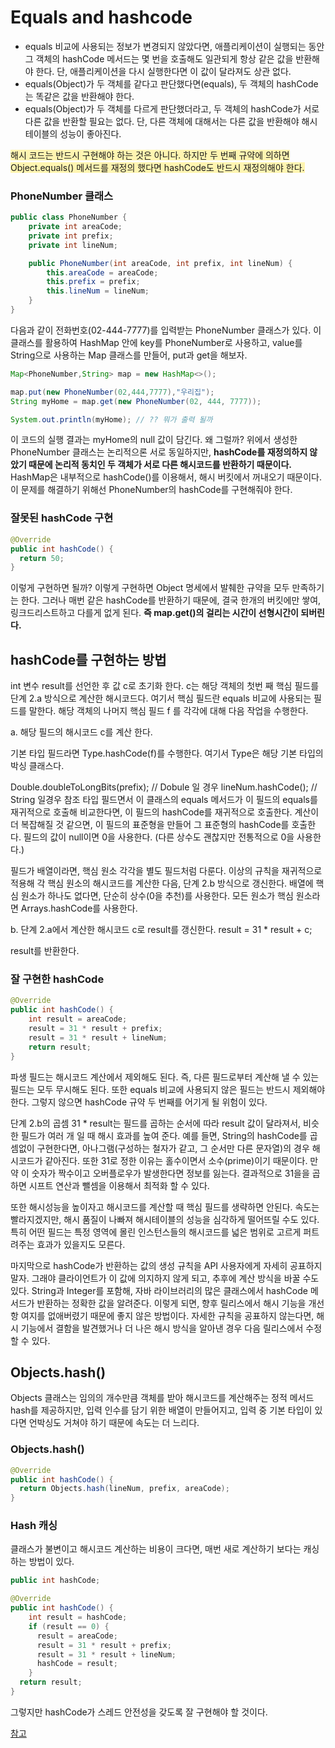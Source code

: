 # Equals and hashcode

- equals 비교에 사용되는 정보가 변경되지 않았다면, 애플리케이션이 실행되는 동안 그 객체의 hashCode 메서드는 몇 번을 호출해도 일관되게 항상 같은 값을 반환해야 한다. 단, 애플리케이션을 다시 실행한다면 이 값이 달라져도 상관 없다.
- equals(Object)가 두 객체를 같다고 판단했다면(equals), 두 객체의 hashCode는 똑같은 값을 반환해야 한다.
- equals(Object)가 두 객체를 다르게 판단했더라고, 두 객체의 hashCode가 서로 다른 값을 반환할 필요는 없다. 단, 다른 객체에 대해서는 다른 값을 반환해야 해시테이블의 성능이 좋아진다.

<span style="background-color:#fff5b1;">해시 코드는 반드시 구현해야 하는 것은 아니다. 하지만 두 번째 규약에 의하면 Object.equals() 메서드를 재정의 했다면 hashCode도 반드시 재정의해야 한다.</span>

### PhoneNumber 클래스

```java
public class PhoneNumber {
    private int areaCode;
    private int prefix;
    private int lineNum;

    public PhoneNumber(int areaCode, int prefix, int lineNum) {
        this.areaCode = areaCode;
        this.prefix = prefix;
        this.lineNum = lineNum;
    }
}
```

다음과 같이 전화번호(02-444-7777)를 입력받는 PhoneNumber 클래스가 있다.
이 클래스를 활용하여 HashMap 안에 key를 PhoneNumber로 사용하고, value를 String으로 사용하는 Map 클래스를 만들어, put과 get을 해보자.

```java
Map<PhoneNumber,String> map = new HashMap<>();

map.put(new PhoneNumber(02,444,7777),"우리집");
String myHome = map.get(new PhoneNumber(02, 444, 7777));

System.out.println(myHome); // ?? 뭐가 출력 될까
```

이 코드의 실행 결과는 myHome의 null 값이 담긴다.
왜 그럴까?
위에서 생성한 PhoneNumber 클래스는 논리적으론 서로 동일하지만, **hashCode를 재정의하지 않았기 때문에 논리적 동치인 두 객체가 서로 다른 해시코드를 반환하기 때문이다.**
HashMap은 내부적으로 hashCode()를 이용해서, 해시 버킷에서 꺼내오기 때문이다.
이 문제를 해결하기 위해선 PhoneNumber의 hashCode를 구현해줘야 한다.

### 잘못된 hashCode 구현

```java
@Override
public int hashCode() {
  return 50;
}
```

이렇게 구현하면 될까? 이렇게 구현하면 Object 명세에서 발췌한 규약을 모두 만족하기는 한다.
그러나 매번 같은 hashCode를 반환하기 때문에, 결국 한개의 버킷에만 쌓여, 링크드리스트하고 다를게 없게 된다.
**즉 map.get()의 걸리는 시간이 선형시간이 되버린다.**

## hashCode를 구현하는 방법

int 변수 result를 선언한 후 값 c로 초기화 한다. c는 해당 객체의 첫번 째 핵심 필드를 단계 2.a 방식으로 계산한 해시코드다. 여기서 핵심 필드란 equals 비교에 사용되는 필드를 말한다.
해당 객체의 나머지 핵심 필드 f 를 각각에 대해 다음 작업을 수행한다.

a. 해당 필드의 해시코드 c를 계산 한다.

기본 타입 필드라면 Type.hashCode(f)를 수행한다. 여기서 Type은 해당 기본 타입의 박싱 클래스다.

Double.doubleToLongBits(prefix); // Dobule 일 경우
lineNum.hashCode(); // String 일경우
참조 타입 필드면서 이 클래스의 equals 메서드가 이 필드의 equals를 재귀적으로 호출해 비교한다면, 이 필드의 hashCode를 재귀적으로 호출한다. 계산이 더 복잡해질 것 같으면, 이 필드의 표준형을 만들어 그 표준형의 hashCode를 호출한다. 필드의 값이 null이면 0을 사용한다. (다른 상수도 괜찮지만 전통적으로 0을 사용한다.)

필드가 배열이라면, 핵심 원소 각각을 별도 필드처럼 다룬다. 이상의 규칙을 재귀적으로 적용해 각 핵심 원소의 해시코드를 계산한 다음, 단계 2.b 방식으로 갱신한다. 배열에 핵심 원소가 하나도 없다면, 단순히 상수(0을 추천)를 사용한다. 모든 원소가 핵심 원소라면 Arrays.hashCode를 사용한다.

b. 단계 2.a에서 계산한 해시코드 c로 result를 갱신한다. result = 31 \* result + c;

result를 반환한다.

### 잘 구현한 hashCode

```java
@Override
public int hashCode() {
    int result = areaCode;
    result = 31 * result + prefix;
    result = 31 * result + lineNum;
    return result;
}
```

파생 필드는 해시코드 계산에서 제외해도 된다. 즉, 다른 필드로부터 계산해 낼 수 있는 필드는 모두 무시해도 된다. 또한 equals 비교에 사용되지 않은 필드는 반드시 제외해야 한다. 그렇지 않으면 hashCode 규약 두 번째를 어기게 될 위험이 있다.

단계 2.b의 곱셈 31 \* result는 필드를 곱하는 순서에 따라 result 값이 달라져서, 비슷한 필드가 여러 개 일 때 해시 효과를 높여 준다. 예를 들면, String의 hashCode를 곱셈없이 구현한다면, 아나그램(구성하는 철자가 같고, 그 순서만 다른 문자열)의 경우 해시코드가 같아진다. 또한 31로 정한 이유는 홀수이면서 소수(prime)이기 때문이다. 만약 이 숫자가 짝수이고 오버플로우가 발생한다면 정보를 잃는다. 결과적으로 31을을 곱하면 시프트 연산과 뺄셈을 이용해서 최적화 할 수 있다.

또한 해시성능을 높이자고 해시코드를 계산할 때 핵심 필드를 생략하면 안된다. 속도는 빨라지겠지만, 해시 품질이 나빠져 해시테이블의 성능을 심각하게 떨어뜨릴 수도 있다. 특히 어떤 필드는 특정 영역에 몰린 인스턴스들의 해시코드를 넓은 범위로 고르게 퍼트려주는 효과가 있을지도 모른다.

마지막으로 hashCode가 반환하는 값의 생성 규칙을 API 사용자에게 자세히 공표하지 말자. 그래야 클라이언트가 이 값에 의지하지 않게 되고, 추후에 계산 방식을 바꿀 수도 있다. String과 Integer를 포함해, 자바 라이브러리의 많은 클래스에서 hashCode 메서드가 반환하는 정확한 값을 알려준다. 이렇게 되면, 향후 릴리스에서 해시 기능을 개선항 여지를 없애버렸기 때문에 좋지 않은 방법이다. 자세한 규칙을 공표하지 않는다면, 해시 기능에서 결함을 발견했거나 더 나은 해시 방식을 알아낸 경우 다음 릴리스에서 수정할 수 있다.

## Objects.hash()

Objects 클래스는 임의의 개수만큼 객체를 받아 해시코드를 계산해주는 정적 메서드 hash를 제공하지만, 입력 인수를 담기 위한 배열이 만들어지고, 입력 중 기본 타입이 있다면 언박싱도 거쳐야 하기 때문에 속도는 더 느리다.

### Objects.hash()

```java
@Override
public int hashCode() {
  return Objects.hash(lineNum, prefix, areaCode);
}
```

### Hash 캐싱

클래스가 불변이고 해시코드 계산하는 비용이 크다면, 매번 새로 계산하기 보다는 캐싱하는 방법이 있다.

```java
public int hashCode;

@Override
public int hashCode() {
  	int result = hashCode;
  	if (result == 0) {
      result = areaCode;
      result = 31 * result + prefix;
      result = 31 * result + lineNum;
      hashCode = result;
    }
  return result;
}
```

그렇지만 hashCode가 스레드 안전성을 갖도록 잘 구현해야 할 것이다.

[참고](https://camel-context.tistory.com/52)
